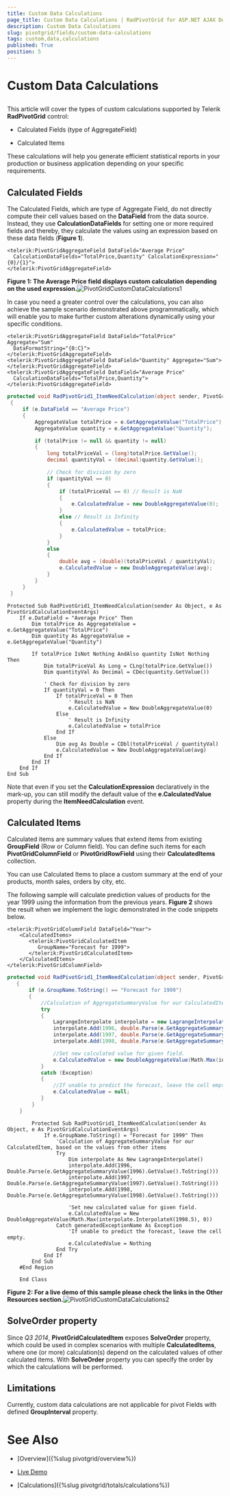 ```yaml
---
title: Custom Data Calculations
page_title: Custom Data Calculations | RadPivotGrid for ASP.NET AJAX Documentation
description: Custom Data Calculations
slug: pivotgrid/fields/custom-data-calculations
tags: custom,data,calculations
published: True
position: 5
---
```


# Custom Data Calculations



## 

This article will cover the types of custom calculations supported by Telerik **RadPivotGrid** control:

* Calculated Fields (type of AggregateField)

* Calculated Items

These calculations will help you generate efficient statistical reports in your production or business application depending on your specific requirements.

## Calculated Fields

The Calculated Fields, which are type of Aggregate Field, do not directly compute their cell values based on the **DataField** from the data source. Instead, they use **CalculationDataFields** for setting one or more required fields and thereby, they calculate the values using an expression based on these data fields (**Figure 1**).

````ASPNET
<telerik:PivotGridAggregateField DataField="Average Price"      
  CalculationDataFields="TotalPrice,Quantity" CalculationExpression="{0}/{1}">
</telerik:PivotGridAggregateField>
````



**Figure 1: The Average Price field displays custom calculation depending on the used expression.**![PivotGridCustomDataCalculations1](images/pivotgrid-custom-data-calculations_1.png)

In case you need a greater control over the calculations, you can also achieve the sample scenario demonstrated above programmatically, which will enable you to make further custom alterations dynamically using your specific conditions.



````ASPNET
<telerik:PivotGridAggregateField DataField="TotalPrice" Aggregate="Sum" 
  DataFormatString="{0:C}">
</telerik:PivotGridAggregateField>
<telerik:PivotGridAggregateField DataField="Quantity" Aggregate="Sum">
</telerik:PivotGridAggregateField>
<telerik:PivotGridAggregateField DataField="Average Price" 
  CalculationDataFields="TotalPrice,Quantity">
</telerik:PivotGridAggregateField>
````
````C#
protected void RadPivotGrid1_ItemNeedCalculation(object sender, PivotGridCalculationEventArgs e)
 {
     if (e.DataField == "Average Price")
     {
         AggregateValue totalPrice = e.GetAggregateValue("TotalPrice");
         AggregateValue quantity = e.GetAggregateValue("Quantity");

         if (totalPrice != null && quantity != null)
         {
             long totalPriceVal = (long)totalPrice.GetValue();
             decimal quantityVal = (decimal)quantity.GetValue();

             // Check for division by zero
             if (quantityVal == 0)
             {
                 if (totalPriceVal == 0) // Result is NaN
                 {
                     e.CalculatedValue = new DoubleAggregateValue(0);
                 }
                 else // Result is Infinity
                 {
                     e.CalculatedValue = totalPrice;
                 }
             }
             else
             {
                 double avg = (double)(totalPriceVal / quantityVal);
                 e.CalculatedValue = new DoubleAggregateValue(avg);
             }
         }
     }
 }
````
````VB
Protected Sub RadPivotGrid1_ItemNeedCalculation(sender As Object, e As PivotGridCalculationEventArgs)
    If e.DataField = "Average Price" Then
        Dim totalPrice As AggregateValue = e.GetAggregateValue("TotalPrice")
        Dim quantity As AggregateValue = e.GetAggregateValue("Quantity")

        If totalPrice IsNot Nothing AndAlso quantity IsNot Nothing Then
            Dim totalPriceVal As Long = CLng(totalPrice.GetValue())
            Dim quantityVal As Decimal = CDec(quantity.GetValue())

            ' Check for division by zero
            If quantityVal = 0 Then
                If totalPriceVal = 0 Then
                    ' Result is NaN
                    e.CalculatedValue = New DoubleAggregateValue(0)
                Else
                    ' Result is Infinity
                    e.CalculatedValue = totalPrice
                End If
            Else
                Dim avg As Double = CDbl(totalPriceVal / quantityVal)
                e.CalculatedValue = New DoubleAggregateValue(avg)
            End If
        End If
    End If
End Sub	
````




Note that even if you set the **CalculationExpression** declaratively in the mark-up, you can still modify the default value of the **e.CalculatedValue** property during the **ItemNeedCalculation** event.

## Calculated Items

Calculated items are summary values that extend items from existing **GroupField** (Row or Column field). You can define such items for each **PivotGridColumnField** or **PivotGridRowField** using their **CalculatedItems** collection.

You can use Calculated Items to place a custom summary at the end of your products, month sales, orders by city, etc.

The following sample will calculate prediction values of products for the year 1999 using the information from the previous years. **Figure 2** shows the result when we implement the logic demonstrated in the code snippets below.



````ASPNET
<telerik:PivotGridColumnField DataField="Year">
    <CalculatedItems>
       <telerik:PivotGridCalculatedItem 
          GroupName="Forecast for 1999">
       </telerik:PivotGridCalculatedItem>
    </CalculatedItems>
</telerik:PivotGridColumnField>
````
````C#
protected void RadPivotGrid1_ItemNeedCalculation(object sender, PivotGridCalculationEventArgs e)
   {
       if (e.GroupName.ToString() == "Forecast for 1999")
       {
           //Calculation of AggregateSummaryValue for our CalculatedItem, based on the values from other items
           try
           {
               LagrangeInterpolate interpolate = new LagrangeInterpolate();
               interpolate.Add(1996, double.Parse(e.GetAggregateSummaryValue(1996).GetValue().ToString()));
               interpolate.Add(1997, double.Parse(e.GetAggregateSummaryValue(1997).GetValue().ToString()));
               interpolate.Add(1998, double.Parse(e.GetAggregateSummaryValue(1998).GetValue().ToString()));

               //Set new calculated value for given field.
               e.CalculatedValue = new DoubleAggregateValue(Math.Max(interpolate.InterpolateX(1998.5), 0));
           }
           catch (Exception)
           {
               //If unable to predict the forecast, leave the cell empty.
               e.CalculatedValue = null;
           }
        }
    }
````
````VB
	    Protected Sub RadPivotGrid1_ItemNeedCalculation(sender As Object, e As PivotGridCalculationEventArgs)
	        If e.GroupName.ToString() = "Forecast for 1999" Then
	            'Calculation of AggregateSummaryValue for our CalculatedItem, based on the values from other items
	            Try
	                Dim interpolate As New LagrangeInterpolate()
	                interpolate.Add(1996, Double.Parse(e.GetAggregateSummaryValue(1996).GetValue().ToString()))
	                interpolate.Add(1997, Double.Parse(e.GetAggregateSummaryValue(1997).GetValue().ToString()))
	                interpolate.Add(1998, Double.Parse(e.GetAggregateSummaryValue(1998).GetValue().ToString()))
	
	                'Set new calculated value for given field.
	                e.CalculatedValue = New DoubleAggregateValue(Math.Max(interpolate.InterpolateX(1998.5), 0))
	            Catch generatedExceptionName As Exception
	                'If unable to predict the forecast, leave the cell empty.
	                e.CalculatedValue = Nothing
	            End Try
	        End If
	    End Sub
	#End Region
	
	End Class
````




**Figure 2: For a live demo of this sample please check the links in the Other Resources section.**![PivotGridCustomDataCalculations2](images/pivotgrid-custom-data-calculations_2.png)

## SolveOrder property

Since *Q3 2014*, **PivotGridCalculatedItem** exposes **SolveOrder** property, which could be used in complex scenarios with multiple **CalculatedItems**, where one (or more) calculation(s) depend on the calculated values of other calculated items. With **SolveOrder** property you can specify the order by which the calculations will be performed.

## Limitations

Currently, custom data calculations are not applicable for pivot Fields with defined **GroupInterval** property.

# See Also

 * [Overview]({%slug pivotgrid/overview%})

 * [Live Demo](http://demos.telerik.com/aspnet-ajax-dev/pivotgrid/examples/calculations/defaultcs.aspx)

 * [Calculations]({%slug pivotgrid/totals/calculations%})
